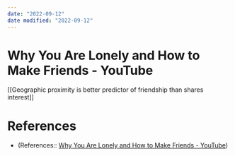 ```yaml
---
date: "2022-09-12"
date modified: "2022-09-12"
---
```


# Why You Are Lonely and How to Make Friends - YouTube
[[Geographic proximity is better predictor of friendship than shares interest]]
# References
- (References:: [Why You Are Lonely and How to Make Friends - YouTube](https://www.youtube.com/watch?v=I9hJ_Rux9y0&t=5s))
